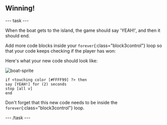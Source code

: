 ## Winning!

--- task ---

When the boat gets to the island, the game should say 'YEAH!', and then it should end.

Add more code blocks inside your `forever`{:class="block3control"} loop so that your code keeps checking if the player has won:

Here's what your new code should look like:

![boat-sprite](images/boat_resize.png)

```blocks3
if <touching color [#FFFF99] ?> then
say [YEAH!] for (2) seconds
stop [all v]
end
```

Don't forget that this new code needs to be inside the `forever`{:class="block3control"} loop.

--- /task ---
